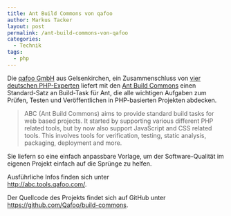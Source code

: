 ```yaml
---
title: Ant Build Commons von qafoo
author: Markus Tacker
layout: post
permalink: /ant-build-commons-von-qafoo
categories:
  - Technik
tags:
  - php
---
```

Die [qafoo GmbH][1] aus Gelsenkirchen, ein Zusammenschluss von [vier deutschen PHP-Experten][2] liefert mit den [Ant Build Commons][3] einen Standard-Satz an Build-Task für Ant, die alle wichtigen Aufgaben zum Prüfen, Testen und Veröffentlichen in PHP-basierten Projekten abdecken. 

> ABC (Ant Build Commons) aims to provide standard build tasks for web based projects. It started by supporting various different PHP related tools, but by now also support JavaScript and CSS related tools. This involves tools for verification, testing, static analysis, packaging, deployment and more.

Sie liefern so eine einfach anpassbare Vorlage, um der Software-Qualität im eigenen Projekt einfach auf die Sprünge zu helfen.

Ausführliche Infos finden sich unter  
<http://abc.tools.qafoo.com/>.

Der Quellcode des Projekts findet sich auf GitHub unter  
<https://github.com/Qafoo/build-commons>.

 [1]: http://qafoo.com/
 [2]: http://qafoo.com/team.html
 [3]: http://abc.tools.qafoo.com/